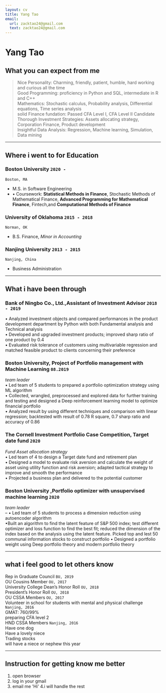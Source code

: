 ```yaml
---
layout: cv
title: Yang Tao
email:
  url: zacktao24@gmail.com
  text: zacktao24@gmail.com
---
```


# Yang **Tao**

## What you can expect from me
> Nice Personality: Charming, friendly, patient, humble, hard working and curious all the time <br>
> Good Programming:  proficiency in Python and SQL, intermediate in R and C++<br>
> Mathematics:  Stochastic calculus, Probability analysis, Differential equations, Time series analysis<br>
> solid Finance fundation: Passed CFA Level I, CFA Level II Candidate<br>
> Thorough Investment Strategies:  Assets allocating strategy, Corporation Finance, Product development<br>
> Insightful Data Analysis: Regression, Machine learning, Simulation, Data mining<br>

----
## Where i went to for Education

### **Boston University** `2020 -`

```
Boston, MA
```

- M.S. in Software Engineering
- •	Coursework: **Statistical Methods in Finance**, Stochastic Methods of Mathematical Finance, **Advanced Programming for Mathematical Finance**, Fintech,and **Computational Methods of Finance**

### **University of Oklahoma** `2015 - 2018`

```
Norman, OK
```

- B.S. Finance, _Minor in Accounting_

### **Nanjing University** `2013 - 2015`

```
Nanjing, China
```

- Business Administration

----
## What i have been through


### **Bank of Ningbo Co., Ltd.,Assistant of Investment Advisor** `2018 - 2019`
•	Analyzed investment objects and compared performances in the product development department by Python with both Fundamental analysis and Technical analysis <br>
•	Developed and upgraded investment products; improved sharp ratio of one product by 0.4<br>
•	Evaluated risk tolerance of customers using multivariable regression and matched feasible product to clients concerning their preference


### **Boston University, Project of Portfolio management with Machine Learning** `08.2019`
_team leader_<br>
•	Led team of 5 students to prepared a portfolio optimization strategy using ML algorithm<br>
•	Collected, wrangled, preprocessed and explored data for further training and testing and designed a Deep reinforcement learning model to optimize financial portfolio<br>
•	Analyzed result by using different techniques and comparison with linear regression; backtested with result of 0.78 R square, 0.7 sharp ratio and accuracy of 0.86<br>

### **The Cornell Investment Portfolio Case Competition, Target date fund** `2020`
_Fund Asset allocation strategy_<br>
•	Led team of 4 to design a Target date fund and retirement plan<br>
•	Designed a model to evaluate risk aversion and calculate the weight of asset using utility function and risk aversion; adapted tactical strategy to improve and smooth the performance <br>
•	Projected a business plan and delivered to the potential customer

### **Boston University	,Portfolio optimizer with unsupervised machine learning** `2020`
_team leader_<br>                                                                  – 
•	Led team of 5 students to process a dimension reduction using autoencoder algorithm <br>
•Built an algorithm to find the latent feature of S&P 500 index; test different optimizer and loss function to find the best fit; reduced the dimension of the index based on the analysis using the latent feature. Picked top and lest 50 communal information stocks to construct portfolio 
•	Designed a portfolio weight using Deep portfolio theory and modern portfolio theory 

----
## what i feel good to let others know
Rep in Graduate Council `BU, 2019` <br>
OU Cousins Member `OU, 2017` <br>
University College Dean’s Honor Roll    `OU, 2018` <br>
President’s Honor Roll  `OU, 2018` <br>
OU CSSA Members `OU, 2017` <br>
Volunteer in school for students with mental and physical challenge `Nanjing, 2016` <br>
GMAT: 760/99%  <br>
preparing CFA level 2  <br>
HND CSSA Members   `Nanjing, 2016` <br>
Have one dog <br>
Have a lovely niece <br> 
Trading stocks <br>
will have a niece or nephew this year  <br>

----
## Instruction for getting know me better
1. open browser
2. log in your gmail
3. email me 'Hi'
4.i will handle the rest


